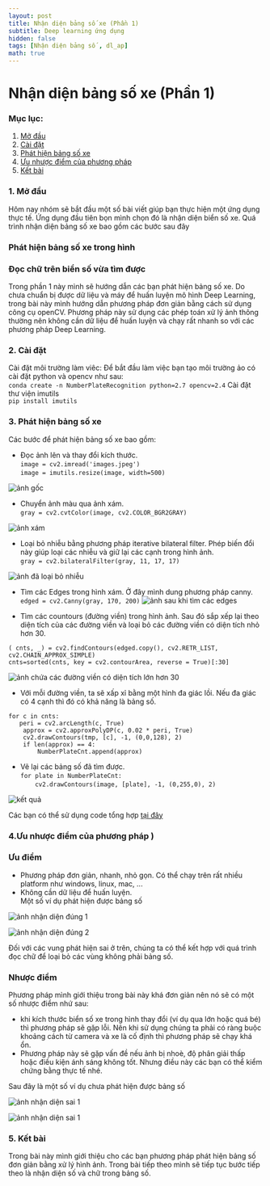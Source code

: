 ```yaml
---
layout: post
title: Nhận diện bảng số xe (Phần 1)
subtitle: Deep learning ứng dụng
hidden: false
tags: [Nhận diện bảng số , dl_ap]
math: true
---
```


# Nhận diện bảng số xe (Phần 1)
### Mục lục:
1. [Mở đầu](#intro)
2. [Cài đặt](#install )
3. [Phát hiện bảng số xe](#method )
4. [Ưu nhược điểm của phương pháp ](#limitation)
5. [Kết bài](#conclusion)


### 1. Mở đầu <a name="intro"></a>
Hôm nay nhóm sẽ bắt đầu một số bài viết giúp bạn thực hiện một ứng dụng thực tế. Ứng dụng đầu tiên bọn mình chọn đó là nhận diện biển số xe. Quá trình nhận diện bảng số xe bao gồm các bước sau đây  
### Phát hiện bảng số xe trong hình  
### Đọc chữ trên biển số vừa tìm được  
Trong phần 1 này mình sẽ hướng dẫn các bạn phát hiện bảng số xe. Do chưa chuẩn bị được dữ liệu và máy để huấn luyện mô hình 
Deep Learning, trong bài này mình hướng dẫn phương pháp đơn giản bằng cách sử dụng công cụ openCV. Phương pháp này sử dụng các phép toán xử lý ảnh thông thường nên không cần dữ liệu để huấn luyện và chạy rất nhanh so với các phương pháp Deep Learning.  

### 2. Cài đặt <a name="install"></a>
Cài đặt môi trường làm viêc: Để bắt đầu làm việc bạn tạo môi trường ảo có cài đặt python và opencv như sau:  
```conda create -n NumberPlateRecognition python=2.7 opencv=2.4```
Cài đặt thư viện imutils  
```pip install imutils```  
### 3. Phát hiện bảng số xe <a name="method"></a>
Các bước để phát hiện bảng số xe bao gồm:  
+ Đọc ảnh lên và thay đổi kích thước.  
```image = cv2.imread('images.jpeg')```  
```image = imutils.resize(image, width=500)```  

![ảnh gốc](/img/20180706/images.jpeg)

+ Chuyển ảnh màu qua ảnh xám.  
```gray = cv2.cvtColor(image, cv2.COLOR_BGR2GRAY)```  

![ảnh xám](/img/20180706/image_gray.jpeg)  

+ Loại bỏ nhiễu bằng phương pháp iterative bilateral filter. Phép biến đổi này giúp loại các nhiễu và giữ lại các cạnh trong hình ảnh.  
```gray = cv2.bilateralFilter(gray, 11, 17, 17)```

![ảnh đã loại bỏ nhiễu](/img/20180706/image_bilateral.jpeg)  

+ Tìm các Edges trong hình xám. Ở đây mình dung phương pháp canny.  
```edged = cv2.Canny(gray, 170, 200)```
![ảnh sau khi tìm các edges](/img/20180706/image_cany.jpeg)  

+ Tìm các countours (đường viền) trong hình ảnh. Sau đó sắp xếp lại theo diện tích của các đường viền và loại bỏ các đường viền có diện tích nhỏ hơn 30.   

```( cnts, _) = cv2.findContours(edged.copy(), cv2.RETR_LIST, cv2.CHAIN_APPROX_SIMPLE)```  
```cnts=sorted(cnts, key = cv2.contourArea, reverse = True)[:30]```  

![ảnh chứa các đường viền có diện tích lớn hơn 30](/img/20180706/image_countour.jpeg)  

+ Với mỗi đường viền, ta sẽ xấp xỉ bằng một hình đa giác lồi. Nếu đa giác có 4 cạnh thì đó có khả năng là bảng số.  

```for c in cnts:```  
```   peri = cv2.arcLength(c, True)```  
```    approx = cv2.approxPolyDP(c, 0.02 * peri, True)```  
```    cv2.drawContours(tmp, [c], -1, (0,0,128), 2)```  
```    if len(approx) == 4:```  
```        NumberPlateCnt.append(approx)```  

+ Vẽ lại các bảng số đã tìm được.  
```for plate in NumberPlateCnt:```  
```    cv2.drawContours(image, [plate], -1, (0,255,0), 2)```  

![kết quả](/img/20180706/image_result.jpeg)  

Các bạn có thể sử dụng code tổng hợp [tại đây](https://github.com/dlapplications/License-Plate-Recognition/blob/master/plateDetection.py)


### 4.Ưu nhược điểm của phương pháp <a name="limitation"></a>)
### Ưu điểm
+ Phương pháp đơn giản, nhanh, nhỏ gọn. Có thể chạy trên rất nhiều platform như windows, linux, mac, ...  
+ Không cần dữ liệu để huấn luyện.  
Một số ví dụ phát hiện được bảng số

![ảnh nhận diện đúng 1](/img/20180706/OK1.jpeg)   

![ảnh  nhận diện đúng 2](/img/20180706/Ok2.jpeg)  

Đối với các vung phát hiện sai ở trên, chúng ta có thể kết hợp với quá trình đọc chữ để loại bỏ các vùng không phải bảng số.


### Nhược điểm
Phương pháp mình giới thiệu trong bài này khá đơn giản nên nó sẽ có một số nhược điểm nhứ sau:
+ khi kích thước biển số xe trong hình thay đổi (ví dụ qua lớn hoặc quá bé) thì phương pháp sẽ gặp lỗi. Nên khi sử dụng chúng ta phải có ràng buộc khoảng cách từ camera và xe là cố định thì phương pháp sẽ chạy khá ổn.  
+ Phương pháp này sẽ gặp vấn đề nếu ảnh bị nhoè, độ phân giải thấp hoặc điều kiện ánh sáng không tốt. Nhưng điều này các bạn có thể kiểm chứng bằng thực tế nhé.  

Sau đây là một số ví dụ chưa phát hiện được bảng số


![ảnh nhận diện sai 1](/img/20180706/Error1.jpeg)   

![ảnh nhận diện sai 1](/img/20180706/Error2.jpeg)  


### 5. Kết bài <a name="conclusion"></a>
Trong bài này mình giới thiệu cho các bạn phương pháp phát hiện bảng số đơn giản bằng xử lý hình ảnh. Trong bài tiếp theo mình sẽ tiếp tục bước tiếp theo là nhận diện số và chữ trong bảng số.  




